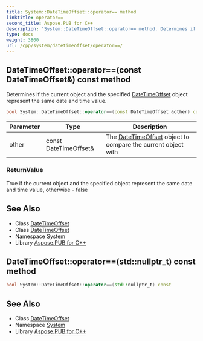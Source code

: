 ```yaml
---
title: System::DateTimeOffset::operator== method
linktitle: operator==
second_title: Aspose.PUB for C++
description: 'System::DateTimeOffset::operator== method. Determines if the current object and the specified DateTimeOffset object represent the same date and time value in C++.'
type: docs
weight: 3800
url: /cpp/system/datetimeoffset/operator==/
---
```

## DateTimeOffset::operator==(const DateTimeOffset\&) const method


Determines if the current object and the specified [DateTimeOffset](../) object represent the same date and time value.

```cpp
bool System::DateTimeOffset::operator==(const DateTimeOffset &other) const
```


| Parameter | Type | Description |
| --- | --- | --- |
| other | const DateTimeOffset\& | The [DateTimeOffset](../) object to compare the current object with |

### ReturnValue

True if the current object and the specified object represent the same date and time value, otherwise - false

## See Also

* Class [DateTimeOffset](../)
* Class [DateTimeOffset](../)
* Namespace [System](../../)
* Library [Aspose.PUB for C++](../../../)
## DateTimeOffset::operator==(std::nullptr_t) const method




```cpp
bool System::DateTimeOffset::operator==(std::nullptr_t) const
```

## See Also

* Class [DateTimeOffset](../)
* Namespace [System](../../)
* Library [Aspose.PUB for C++](../../../)
